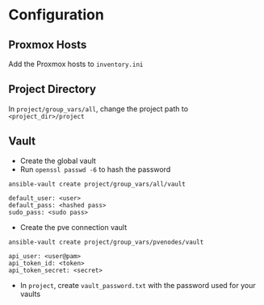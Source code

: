 # Configuration

## Proxmox Hosts
Add the Proxmox hosts to `inventory.ini`

## Project Directory
In `project/group_vars/all`, change the project path to `<project_dir>/project`

## Vault
- Create the global vault
- Run `openssl passwd -6` to hash the password

```ansible-vault create project/group_vars/all/vault```
```
default_user: <user>
default_pass: <hashed pass>
sudo_pass: <sudo pass>
```

- Create the pve connection vault

```ansible-vault create project/group_vars/pvenodes/vault```
```
api_user: <user@pam>
api_token_id: <token>
api_token_secret: <secret>
```

- In `project`, create `vault_password.txt` with the password used for your vaults
